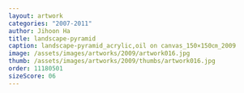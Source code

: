 ```yaml
---
layout: artwork
categories: "2007-2011"
author: Jihoon Ha
title: landscape-pyramid
caption: landscape-pyramid_acrylic,oil on canvas_150×150㎝_2009
image: /assets/images/artworks/2009/artwork016.jpg
thumb: /assets/images/artworks/2009/thumbs/artwork016.jpg
order: 11180501
sizeScore: 06
---
```


